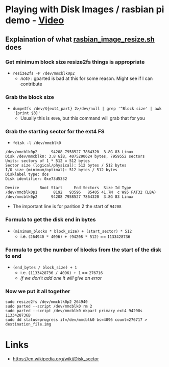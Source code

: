 # Playing with Disk Images / rasbian pi demo - [Video](https://youtu.be/xciV2fexJ1g)
## Explaination of what [rasbian_image_resize.sh](rasbian_image_resize.sh) does
### Get minimum block size resize2fs things is appropriate
* `resize2fs -P /dev/mmcblk0p2`
    * _*note*_ : gparted is bad at this for some reason. Might see if I can contribute

### Grab the block size
* `dumpe2fs /dev/${ext4_part} 2>/dev/null | grep '^Block size' | awk '{print $3}'`
    * Usually this is `4096`, but this command will grab that for you

### Grab the starting sector for the ext4 FS
* `fdisk -l /dev/mmcblk0`

```
/dev/mmcblk0p2      94208 7958527 7864320  3.8G 83 Linux
Disk /dev/mmcblk0: 3.8 GiB, 4075290624 bytes, 7959552 sectors
Units: sectors of 1 * 512 = 512 bytes
Sector size (logical/physical): 512 bytes / 512 bytes
I/O size (minimum/optimal): 512 bytes / 512 bytes
Disklabel type: dos
Disk identifier: 0xe73d5332

Device         Boot Start     End Sectors  Size Id Type
/dev/mmcblk0p1       8192   93596   85405 41.7M  c W95 FAT32 (LBA)
/dev/mmcblk0p2      94208 7958527 7864320  3.8G 83 Linux
```

* The important line is for parition 2 the start of `94208`

### Formula to get the disk end in bytes
* `(minimum_blocks * block_size) + (start_sector) * 512`
    * i.e. `(264940 * 4096) + (94208 * 512)` == `1133428736`

### Formula to get the number of blocks from the start of the disk to end
* `(end_bytes / block_size) + 1`
    * i.e. `(1133428736 / 4096) + 1` == `276716`
    * _if we don't add one it will give an error_

### Now we put it all together

```
sudo resize2fs /dev/mmcblk0p2 264940
sudo parted --script /dev/mmcblk0 rm 2
sudo parted --script /dev/mmcblk0 mkpart primary ext4 94208s 1133428736B
sudo dd status=progress if=/dev/mmcblk0 bs=4096 count=276717 > destination_file.img
```

# Links
* https://en.wikipedia.org/wiki/Disk_sector
